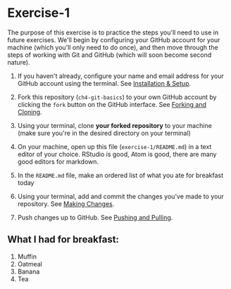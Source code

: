 # Exercise-1

The purpose of this exercise is to practice the steps you'll need to
use in future exercises. We'll begin by configuring your GitHub
account for your machine (which you'll only need to do once), and then
move through the steps of working with Git and GitHub (which will soon
become second nature).

1. If you haven't already, configure your name and email address for
your GitHub account using the terminal.  See [Installation &
Setup](https://faculty.washington.edu/otoomet/info201-book/git-basics.html#installation-setup). 

2. Fork this repository (`ch4-git-basics`) to your own GitHub account
by clicking the `fork` button on the GitHub interface.  See [Forking
and
Cloning](https://faculty.washington.edu/otoomet/info201-book/git-basics.html#forking-and-cloning).

3. Using your terminal, clone **your forked repository** to your
machine (make sure you're in the desired directory on your terminal)

4. On your machine, open up this file (`exercise-1/README.md`) in a
text editor of your choice.  RStudio is good, Atom is good, there are
many good editors for markdown.

5. In the `README.md` file, make an ordered list of what you ate for
breakfast today

6. Using your terminal, add and commit the changes you've made to your
   repository.  See [Making
   Changes](https://faculty.washington.edu/otoomet/info201-book/git-basics.html#making-changes). 

7. Push changes up to GitHub.  See [Pushing and
   Pulling](https://faculty.washington.edu/otoomet/info201-book/git-basics.html#pushing-and-pulling). 
   
## What I had for breakfast:

1. Muffin
2. Oatmeal
3. Banana
4. Tea
